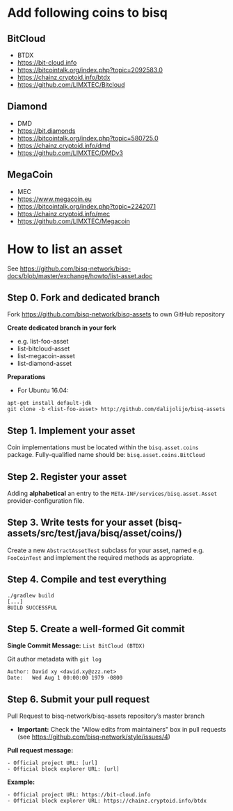 # Add following coins to bisq

## BitCloud 
* BTDX
* https://bit-cloud.info
* https://bitcointalk.org/index.php?topic=2092583.0
* https://chainz.cryptoid.info/btdx
* https://github.com/LIMXTEC/Bitcloud

## Diamond
* DMD
* https://bit.diamonds
* https://bitcointalk.org/index.php?topic=580725.0
* https://chainz.cryptoid.info/dmd
* https://github.com/LIMXTEC/DMDv3

## MegaCoin
* MEC
* https://www.megacoin.eu
* https://bitcointalk.org/index.php?topic=2242071
* https://chainz.cryptoid.info/mec
* https://github.com/LIMXTEC/Megacoin


# How to list an asset
See https://github.com/bisq-network/bisq-docs/blob/master/exchange/howto/list-asset.adoc

## Step 0. Fork and dedicated branch
Fork https://github.com/bisq-network/bisq-assets to own GitHub repository

__Create dedicated branch in your fork__
* e.g. list-foo-asset
* list-bitcloud-asset
* list-megacoin-asset
* list-diamond-asset

__Preparations__
* For Ubuntu 16.04:
```
apt-get install default-jdk
git clone -b <list-foo-asset> http://github.com/dalijolijo/bisq-assets

```

## Step 1. Implement your asset
Coin implementations must be located within the ``bisq.asset.coins`` package.
Fully-qualified name should be: ``bisq.asset.coins.BitCloud``

## Step 2. Register your asset
Adding __alphabetical__ an entry to the ``META-INF/services/bisq.asset.Asset`` provider-configuration file.

## Step 3. Write tests for your asset (bisq-assets/src/test/java/bisq/asset/coins/)
Create a new ``AbstractAssetTest`` subclass for your asset, named e.g. ``FooCoinTest`` and implement the required methods as appropriate.

## Step 4. Compile and test everything
```
./gradlew build
[...]
BUILD SUCCESSFUL
```

## Step 5. Create a well-formed Git commit
__Single Commit Message:__
```List BitCloud (BTDX)```

Git author metadata with ```git log```
```
Author: David xy <david.xy@zzz.net>
Date:   Wed Aug 1 00:00:00 1979 -0800
```

## Step 6. Submit your pull request
Pull Request to bisq-network/bisq-assets repository’s master branch
* __Important:__ Check the "Allow edits from maintainers" box in pull requests (see https://github.com/bisq-network/style/issues/4)

__Pull request message:__
```
- Official project URL: [url]
- Official block explorer URL: [url]
```
__Example:__
```
- Official project URL: https://bit-cloud.info
- Official block explorer URL: https://chainz.cryptoid.info/btdx
```
